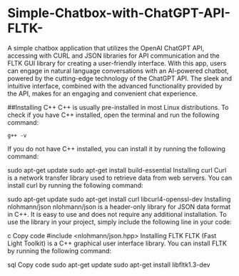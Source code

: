 # Simple-Chatbox-with-ChatGPT-API-FLTK-
A simple chatbox application that utilizes the OpenAI ChatGPT API, accessing with CURL and JSON libraries for API communication and the FLTK GUI library for creating a user-friendly interface. With this app, users can engage in natural language conversations with an AI-powered chatbot, powered by the cutting-edge technology of the ChatGPT API. The sleek and intuitive interface, combined with the advanced functionality provided by the API, makes for an engaging and convenient chat experience.

##Installing C++
C++ is usually pre-installed in most Linux distributions. To check if you have C++ installed, open the terminal and run the following command:

```
g++ -v
```
If you do not have C++ installed, you can install it by running the following command:

sudo apt-get update
sudo apt-get install build-essential
Installing curl
Curl is a network transfer library used to retrieve data from web servers. You can install curl by running the following command:

sudo apt-get update
sudo apt-get install curl libcurl4-openssl-dev
Installing nlohmann/json
nlohmann/json is a header-only library for JSON data format in C++. It is easy to use and does not require any additional installation. To use the library in your project, simply include the following line in your code:

c
Copy code
#include <nlohmann/json.hpp>
Installing FLTK
FLTK (Fast Light Toolkit) is a C++ graphical user interface library. You can install FLTK by running the following command:

sql
Copy code
sudo apt-get update
sudo apt-get install libfltk1.3-dev
